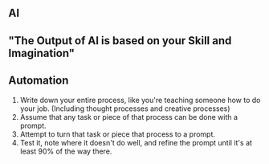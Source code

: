 ## AI


## "The Output of AI is based on your Skill and Imagination"



## Automation

1. Write down your entire process, like you're teaching someone how to do your job. (Including thought processes and creative processes)
2. Assume that any task or piece of that process can be done with a prompt.
3. Attempt to turn that task or piece that process to a prompt.
4. Test it, note where it doesn't do well, and refine the prompt until it's at least 90% of the way there.

